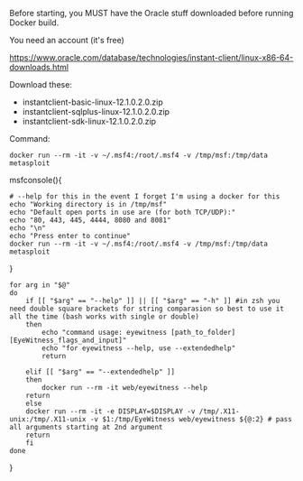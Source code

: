 Before starting, you MUST have the Oracle stuff downloaded before running Docker build. 

You need an account (it's free)

https://www.oracle.com/database/technologies/instant-client/linux-x86-64-downloads.html

Download these:

* instantclient-basic-linux-12.1.0.2.0.zip
* instantclient-sqlplus-linux-12.1.0.2.0.zip
* instantclient-sdk-linux-12.1.0.2.0.zip



Command:

	docker run --rm -it -v ~/.msf4:/root/.msf4 -v /tmp/msf:/tmp/data metasploit

msfconsole(){

    # --help for this in the event I forget I'm using a docker for this
    echo "Working directory is in /tmp/msf"
    echo "Default open ports in use are (for both TCP/UDP):"
    echo "80, 443, 445, 4444, 8080 and 8081"
    echo "\n"
    echo "Press enter to continue"
    docker run --rm -it -v ~/.msf4:/root/.msf4 -v /tmp/msf:/tmp/data metasploit
}


    for arg in "$@"
    do
        if [[ "$arg" == "--help" ]] || [[ "$arg" == "-h" ]] #in zsh you need double square brackets for string comparasion so best to use it all the time (bash works with single or double)
        then
            echo "command usage: eyewitness [path_to_folder] [EyeWitness_flags_and_input]"
            echo "for eyewitness --help, use --extendedhelp"
            return
        
        elif [[ "$arg" == "--extendedhelp" ]]
        then
            docker run --rm -it web/eyewitness --help
		return
        else
		docker run --rm -it -e DISPLAY=$DISPLAY -v /tmp/.X11-unix:/tmp/.X11-unix -v $1:/tmp/EyeWitness web/eyewitness ${@:2} # pass all arguments starting at 2nd argument
		return
        fi
    done
    
}
